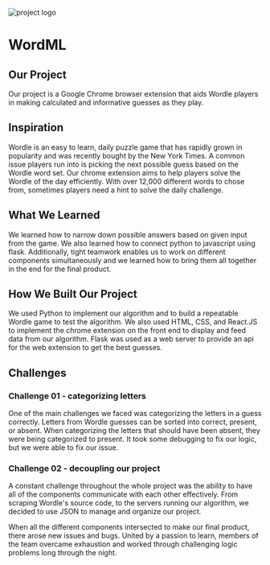![project logo](https://i.imgur.com/DqT2dFa.png) 
# WordML 
## Our Project
Our project is a Google Chrome browser extension that aids Wordle players in making calculated and informative guesses as they play.
 
## Inspiration
Wordle is an easy to learn, daily puzzle game that has rapidly grown in popularity and was recently bought by the New York Times. A common issue players run into is picking the next possible guess based on the Wordle word set. Our chrome extension aims to help players solve the Wordle of the day efficiently. With over 12,000 different words to chose from, sometimes players need a hint to solve the daily challenge.

## What We Learned
We learned how to narrow down possible answers based on given input from the game. We also learned how to connect python to javascript using flask. Additionally, tight teamwork enables us to work on different components simultaneously and we learned how to bring them all together in the end for the final product.

## How We Built Our Project
We used Python to implement our algorithm and to build a repeatable Wordle game to test the algorithm. We also used HTML, CSS, and React.JS to implement the chrome extension on the front end to display and feed data from our algorithm. Flask was used as a web server to provide an api for the web extension to get the best guesses.

## Challenges
### Challenge 01 - categorizing letters
One of the main challenges we faced was categorizing the letters in a guess correctly. Letters from Wordle guesses can be sorted into correct, present, or absent. When categorizing the letters that should have been absent, they were being categorized to present. It took some debugging to fix our logic, but we were able to fix our issue.

### Challenge 02 -  decoupling our project
A constant challenge throughout the whole project was the ability to have all of the components communicate with each other effectively. From scraping Wordle's source code, to the servers running our algorithm, we decided to use JSON to manage and organize our project.

When all the different components intersected to make our final product, there arose new issues and bugs. United by a passion to learn, members of the team overcame exhaustion and worked through challenging logic problems long through the night.
